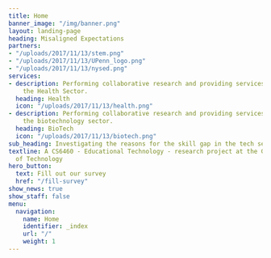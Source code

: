 ```yaml
---
title: Home
banner_image: "/img/banner.png"
layout: landing-page
heading: Misaligned Expectations
partners:
- "/uploads/2017/11/13/stem.png"
- "/uploads/2017/11/13/UPenn_logo.png"
- "/uploads/2017/11/13/nysed.png"
services:
- description: Performing collaborative research and providing services to support
    the Health Sector.
  heading: Health
  icon: "/uploads/2017/11/13/health.png"
- description: Performing collaborative research and providing services to support
    the biotechnology sector.
  heading: BioTech
  icon: "/uploads/2017/11/13/biotech.png"
sub_heading: Investigating the reasons for the skill gap in the tech sector
textline: A CS6460 - Educational Technology - research project at the Georgia Institute
  of Technology
hero_button:
  text: Fill out our survey
  href: "/fill-survey"
show_news: true
show_staff: false
menu:
  navigation:
    name: Home
    identifier: _index
    url: "/"
    weight: 1
---
```


